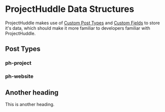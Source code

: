# ProjectHuddle Data Structures

ProjectHuddle makes use of [Custom Post Types](https://codex.wordpress.org/Post_Types) and [Custom Fields](https://codex.wordpress.org/Custom_Fields) to store it's data, which should make it more familiar to developers familiar with ProjectHuddle.

## Post Types

### ph-project

### ph-website

## Another heading

This is another heading.